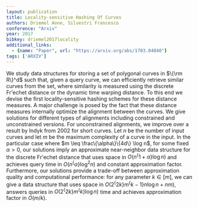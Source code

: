 ```yaml
---
layout: publication
title: Locality-sensitive Hashing Of Curves
authors: Driemel Anne, Silvestri Francesco
conference: "Arxiv"
year: 2017
bibkey: driemel2017locality
additional_links:
  - {name: "Paper", url: "https://arxiv.org/abs/1703.04040"}
tags: ['ARXIV']
---
```

We study data structures for storing a set of polygonal curves in $\{\rm R\}^d$ such that, given a query curve, we can efficiently retrieve similar curves from the set, where similarity is measured using the discrete Fr\'echet distance or the dynamic time warping distance. To this end we devise the first locality-sensitive hashing schemes for these distance measures. A major challenge is posed by the fact that these distance measures internally optimize the alignment between the curves. We give solutions for different types of alignments including constrained and unconstrained versions. For unconstrained alignments, we improve over a result by Indyk from 2002 for short curves. Let $n$ be the number of input curves and let $m$ be the maximum complexity of a curve in the input. In the particular case where $m \leq \frac\{\alpha\}\{4d\} \log n$, for some fixed $\alpha>0$, our solutions imply an approximate near-neighbor data structure for the discrete Fr\'echet distance that uses space in $O(n^\{1+\alpha\}\log n)$ and achieves query time in $O(n^\{\alpha\}\log^2 n)$ and constant approximation factor. Furthermore, our solutions provide a trade-off between approximation quality and computational performance: for any parameter $k \in [m]$, we can give a data structure that uses space in $O(2^\{2k\}m^\{k-1\} n \log n + nm)$, answers queries in $O( 2^\{2k\} m^\{k\}\log n)$ time and achieves approximation factor in $O(m/k)$.
